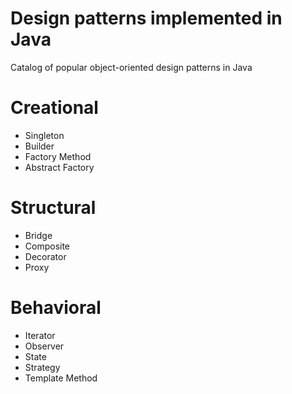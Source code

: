 # Design patterns implemented in Java

Catalog of popular object-oriented design patterns in Java

# Creational

 - Singleton
 - Builder
 - Factory Method
 - Abstract Factory
 
# Structural

 - Bridge
 - Composite
 - Decorator
 - Proxy
 
# Behavioral

 - Iterator
 - Observer
 - State
 - Strategy
 - Template Method

